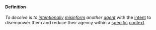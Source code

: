#### Definition

*To deceive* is *to [intentionally](https://github.com/gcassel/Modular-Organization-Terminology/blob/master/terms/intend.md) [misinform](https://github.com/gcassel/Modular-Organization-Terminology/blob/master/terms/misinform.md) another [agent](https://github.com/gcassel/Modular-Organization-Terminology/blob/master/terms/agent.md)* with the [intent](https://github.com/gcassel/Modular-Organization-Terminology/blob/master/terms/intend.md) to disempower them and reduce their agency within a [specific](https://github.com/gcassel/Modular-Organization-Terminology/blob/master/terms/specific.md) [context](https://github.com/gcassel/Modular-Organization-Terminology/blob/master/terms/context.md).

